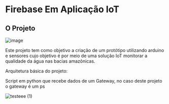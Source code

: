 # Firebase Em Aplicação IoT

## O Projeto

![image](https://user-images.githubusercontent.com/83120884/226697247-1bc982b3-a211-42cb-9664-0d89fb575f66.png)

Este projeto tem como objetivo a criação de um protótipo utilizando arduino e sensores cujo objetivo é por meio de uma solução IoT monitorar a qualidade da água nas bacias amazônicas. 

Arquitetura básica do projeto: 


Script em python que recebe dados de um Gateway, no caso deste projeto o gateway é um ps

![testeee (1)](https://user-images.githubusercontent.com/83120884/226636490-24541005-9e21-4964-be33-fd47dcbfef80.jpg)
